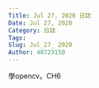 ```yaml
---
Title: Jul 27, 2020 日誌
Date: Jul 27, 2020
Category: 日誌
Tags: 
Slug: Jul_27_ 2020
Author: 40723150
---
```

學opencv。CH6
<!-- PELICAN_END_SUMMARY -->

